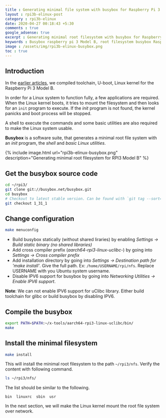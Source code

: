 ```yaml
---
title : Generating minimal file system with busybox for Raspberry Pi 3 Model B
layout : rpi3b-elinux-post
category : rpi3b-elinux
date: 2020-04-27 00:18:43 +5:30
comments : true
google_adsense: true
excerpt : Generating minimal root filesystem with busybox for Raspberry Pi 3 Modle B. Busybox install basic Linux utilities, an init program and a shell required to make Linux system usable.
keywords : Busybox raspberry pi 3 Model B, root filesystem busybox Raspberry pi 3 Modle B, compile busybox Linux, compile busybox for arm 64 bit.
image : /assets/img/rpi3b-elinux-busybox.png
toc : true
---
```

## Introduction
In the [earlier articles](/book/embedded-linux-rpi3-000-intro.html#learning-path), we compiled toolchain, U-boot, Linux kernel for the Raspberry Pi 3 Model B.

In order for a Linux system to function fully, a few applications are required. When the Linux kernel boots, it tries to mount the filesystem and then looks for an `init` program to execute. If the *init* program is not found, the kernel panicks and boot process will be stopped.

A shell to execute the commands and some basic utilities are also required to make the Linux system usable.

**Busybox** is a software suite, that generates a minimal root file system with an *init* program, the *shell* and *basic Linux utilities*.

{% include image.html url="rpi3b-elinux-busybox.png" description="Generating minimal root filesystem for RPI3 Model B" %}

## Get the busybox source code
```bash
cd ~/rpi3/
git clone git://busybox.net/busybox.git
cd busybox
# Checkout to latest stable version. Can be found with `git tag --sort=v:refname`
git checkout 1_31_1
```
## Change configuration
```bash
make menuconfig
```
 - Build busybox statically (without shared liraries) by enabling *Settings -> Build static binary (no shared libraries)*
 - Add cross compiler prefix (*aarch64-rpi3-linux-uclibc-*) by going into *Settings -> Cross compiler prefix*
 - Add installation directory by going into *Settings -> Destination path for 'make install'*. Give the full path. Ex: `/home/USERNAME/rpi/nfs`. Replace USERNAME with you Ubuntu system username.
 - Disable IPV6 support for busybox by going into *Networking Utilities -> Enable IPV6 support*.

<div class="isa_warning"><strong>Note</strong>: We can not enable IPV6 support for uClibc library. Either build toolchain for glibc or build busybox by disabling IPV6.</div>

## Compile the busybox
```bash
export PATH=$PATH:~/x-tools/aarch64-rpi3-linux-uclibc/bin/
make
```
## Install the minimal filesystem
```bash
make install
```
This will install the minimal root filesystem to the path `~/rpi3/nfs`. Verify the content with following command.
```bash
ls ~/rpi3/nfs/
```
The list should be similar to the following.
```
bin  linuxrc  sbin  usr
```
<!--Add `dev` directory in the busybox installation path as Linux boots over NFS looks for this directory to mount `devtmpfs`.-->

In the next section, we will make the Linux kernel mount the root file system over network.
